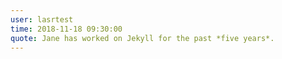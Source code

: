 ```yaml
---
user: lasrtest
time: 2018-11-18 09:30:00
quote: Jane has worked on Jekyll for the past *five years*. 
---
```

